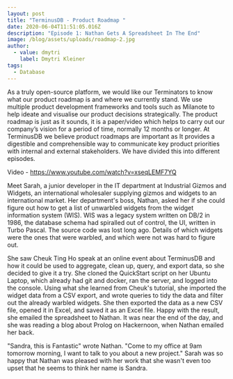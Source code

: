 ```yaml
---
layout: post
title: "TerminusDB - Product Roadmap "
date: 2020-06-04T11:51:05.016Z
description: "Episode 1: Nathan Gets A Spreadsheet In The End"
image: /blog/assets/uploads/roadmap-2.jpg
author:
  - value: dmytri
    label: Dmytri Kleiner
tags:
  - Database
---
```

As a truly open-source platform, we would like our Terminators to know what our product roadmap is and where we currently stand. We use multiple product development frameworks and tools such as Milanote to help ideate and visualise our product decisions strategically. The product roadmap is just as it sounds, it is a paper/video which helps to carry out our company’s vision for a period of time, normally 12 months or longer. At TerminusDB we believe product roadmaps are important as It provides a digestible and comprehensible way to communicate key product priorities with internal and external stakeholders. We have divided this into different episodes.  

Video - <https://www.youtube.com/watch?v=xseqLEMF7YQ>

Meet Sarah, a junior developer in the IT department at Industrial Gizmos and Widgets, an international wholesaler supplying gizmos and widgets to an international market. Her department's boss, Nathan, asked her if she could figure out how to get a list of unwarbled widgets from the widget information system (WIS).
WIS was a legacy system written on DB/2 in 1986, the database schema had spiralled out of control, the UI, written in Turbo Pascal. The source code was lost long ago.
Details of which widgets were the ones that were warbled, and which were not was hard to figure out. 

She saw Cheuk Ting Ho speak at an online event about TerminusDB and how it could be used to aggregate, clean up, query, and export data, so she decided to give it a try. She cloned the QuickStart script on her Ubuntu Laptop, which already had git and docker, ran the server, and logged into the console.
Using what she learned from Cheuk's tutorial, she imported the widget data from a CSV export, and wrote queries to tidy the data and filter out the already warbled widgets.
She then exported the data as a new CSV file, opened it in Excel, and saved it as an Excel file.
Happy with the result, she emailed the spreadsheet to Nathan.
It was near the end of the day, and she was reading a blog about Prolog on Hackernoon, when Nathan emailed her back.

"Sandra, this is Fantastic" wrote Nathan. "Come to my office at 9am tomorrow morning, I want to talk to you about a new project." Sarah was so happy that Nathan was pleased with her work that she wasn't even too upset that he seems to think her name is Sandra.
